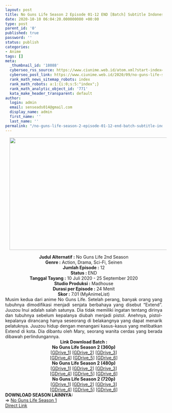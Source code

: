 ```yaml
---
layout: post
title: No Guns Life Season 2 Episode 01-12 END [Batch] Subtitle Indonesia
date: 2020-10-10 06:04:20.000000000 +00:00
type: post
parent_id: '0'
published: true
password: ''
status: publish
categories:
- Anime
tags: []
meta:
  _thumbnail_id: '18088'
  cyberseo_rss_source: https://www.ciunime.web.id/atom.xml?start-index=301&max-results=150
  cyberseo_post_link: https://www.ciunime.web.id/2020/09/no-guns-life-season-2-episode-01-12-end.html
  rank_math_news_sitemap_robots: index
  rank_math_robots: a:1:{i:0;s:5:"index";}
  rank_math_analytic_object_id: '771'
  kata_make_header_transparent: default
author:
  login: admin
  email: senseads014@gmail.com
  display_name: admin
  first_name: ''
  last_name: ''
permalink: "/no-guns-life-season-2-episode-01-12-end-batch-subtitle-indonesia/"
---
```

<div class="separator" style="clear: both; text-align: center;"><a href="https://1.bp.blogspot.com/-mwB5Lk-OD1I/XwgzOB4G8MI/AAAAAAAAeP0/A93IEJ76sTssVQYuEbLfzjA2DC7KpIIjQCLcBGAsYHQ/s1600/No%2BGuns%2BLife%2BSeason%2B2.jpg" style="margin-left: 1em; margin-right: 1em;"><img border="0" data-original-height="720" data-original-width="1280" height="360" src="{{ site.baseurl }}/assets/2020/10/No%2BGuns%2BLife%2BSeason%2B2.jpg" width="640" /></a></div>
<p>
<div style="text-align: center;"><b>Judul</b><b><b>&nbsp;Alternatif</b>&nbsp;:</b>&nbsp;No Guns Life 2nd Season</div>
<div style="text-align: center;"><b>Genre :</b>&nbsp;Action, Drama, Sci-Fi, Seinen</div>
<div style="text-align: center;"><b>Jumlah Episode :</b>&nbsp;12<br /><b>Status :&nbsp;</b>END<br /><b>Tanggal Tayang :</b>&nbsp;10 Juli 2020&nbsp;- 25 September 2020<br /><b>Studio Produksi :</b>&nbsp;Madhouse<br /><b>Durasi per Episode :</b>&nbsp;24 Menit</div>
<div style="text-align: center;"><b>Skor :</b>&nbsp;7.01 (MyAnimeList)</div>
<div style="text-align: center;"></div>
<div style="text-align: justify;">Musim kedua dari anime No Guns Life. Setelah perang, banyak orang yang tubuhnya dimodifikasi menjadi senjata berbahaya yang disebut “Extend”. Juuzou Inui adalah salah satunya. Dia tidak memiliki ingatan tentang dirinya dan tubuhnya sebelum kepalanya diubah menjadi pistol. Anehnya, pistol-kepalanya dirancang hanya seseorang di belakangnya yang dapat menarik pelatuknya. Juuzou hidup dengan menangani kasus-kasus yang melibatkan Extend di kota. Dia dibantu oleh Mary, seorang wanita cerdas yang berada dibawah perlindungannya.</div>
<div style="text-align: justify;"></div>
<div style="text-align: justify;"></div>
<div style="text-align: center;">
<div><b>Link Download Batch :</b></div>
<div>
<div><b>No Guns Life Season 2&nbsp;(360p)</b></div>
</div>
<div>[<a href="https://drive.google.com/uc?id=1whSlkAr-4xNLNawttSQ5HXeYhrTzwG_H&amp;export=download" target="_blank" rel="noopener">GDrive_1</a>] [<a href="https://drive.google.com/uc?id=1cZjC7cmKu4YC-Te38HUlH0L6UUvSBnHh&amp;export=download" target="_blank" rel="noopener">GDrive_2</a>] [<a href="https://drive.google.com/uc?export=download&amp;id=1JYIY_sphz1hCKuaHjfft2938eCPpPG60" target="_blank" rel="noopener">GDrive_3</a>]<br />[<a href="https://drive.google.com/uc?id=1Ts5ux1Jt2BKbdq1qempenXspzewulRRA" target="_blank" rel="noopener">GDrive_4</a>] [<a href="https://drive.google.com/uc?id=119HD92HQDB6Y7Cg6LTEDf5C6wPLRt5gT" target="_blank" rel="noopener">GDrive_5</a>] [<a href="https://drive.google.com/uc?export=download&amp;id=17HdVbsXGigdI9ZzyDBYL_XzWvyt5Dbzj" target="_blank" rel="noopener">GDrive_6</a>]</div>
<div></div>
<div><b>No Guns Life Season 2&nbsp;(480p)</b><br />[<a href="https://drive.google.com/uc?id=1he6TMuZzkyFFOu-f-OFfIIJgYu4-yk8x&amp;export=download" target="_blank" rel="noopener">GDrive_1</a>] [<a href="https://drive.google.com/uc?id=16sp6U53_mkrOYBMAU7CoVBGDi6GheiuT&amp;export=download" target="_blank" rel="noopener">GDrive_2</a>] [<a href="https://drive.google.com/uc?export=download&amp;id=1I6Pmy6vhM3Xq-ZnRgJiVm33RSPyLZRdd" target="_blank" rel="noopener">GDrive_3</a>]<br />[<a href="https://drive.google.com/uc?id=10tj9vSHIUfidjshsJnT-9OgiSTs_Ydhq" target="_blank" rel="noopener">GDrive_4</a>] [<a href="https://drive.google.com/uc?id=1SS0S7P3HvdZnw8P5RvWkNeYTJhuL520U" target="_blank" rel="noopener">GDrive_5</a>] [<a href="https://drive.google.com/uc?export=download&amp;id=14UDyAT5Xw4vOjBDcHS7Z2qlh3pVwM6lH" target="_blank" rel="noopener">GDrive_6</a>]</div>
<div><b>No Guns Life Season 2 (720p)</b><br />[<a href="https://drive.google.com/uc?id=1SIwsiB44y0zRJxeiO2t5YKb6tBHZ0KCw&amp;export=download" target="_blank" rel="noopener">GDrive_1</a>] [<a href="https://drive.google.com/uc?id=14oP9bCnZCUjzm7Ndt9-VjnhTRJvR8Sz8&amp;export=download" target="_blank" rel="noopener">GDrive_2</a>] [<a href="https://drive.google.com/uc?export=download&amp;id=1iFLDqHnLBHHCuDydSK2cmr-r0elKUJ3Q" target="_blank" rel="noopener">GDrive_3</a>]<br />[<a href="https://drive.google.com/uc?id=1TOtLLVwZ5yp7hkd6xMh9rgoaqNR9JA-p" target="_blank" rel="noopener">GDrive_4</a>] [<a href="https://drive.google.com/uc?id=1HMzYPsbwcVFBH_Adx49mBQTW4LVz0GiY" target="_blank" rel="noopener">GDrive_5</a>] [<a href="https://drive.google.com/uc?export=download&amp;id=1vJck9bX4zNLuNDMUlvDK9F8yM4tIufgg" target="_blank" rel="noopener">GDrive_6</a>]</div>
<div style="text-align: left;"></div>
<div style="text-align: left;">
<div></div>
<div><b>DOWNLOAD SEASON LAINNYA:</b></div>
<div></div>
<div>=&gt;&nbsp;<a href="https://www.ciunime.web.id/2019/12/no-guns-life-episode-01-12-end-batch.html" target="_blank" rel="noopener">No Guns Life Season 1</a></div>
<div></div>
</div>
</div>
<div style="text-align: center;">
<div style="text-align: center;">
<div style="text-align: center;">
<div style="text-align: center;">
<div style="text-align: center;">
<div style="text-align: center;">
<div style="text-align: center;">
<div style="text-align: center;">
<div style="text-align: center;">
<div style="text-align: center;">
<div style="text-align: center;"></div>
</div>
</div>
</div>
</div>
</div>
</div>
</div>
</div>
</div>
</div>
<link rel="stylesheet" href="https://cdnjs.cloudflare.com/ajax/libs/font-awesome/4.7.0/css/font-awesome.min.css" />
<div class="divbtn"> <a href="https://handymansurrender.com/fihup8buzv?key=94550f7ce39444073321dde3b8782f97" class="btn"><i class="fa fa-download"></i> Direct Link</a> </div>
